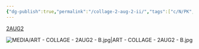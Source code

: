 ```yaml
---
{"dg-publish":true,"permalink":"/collage-2-aug-2-ii/","tags":["c/N/PK","c/trip","c/Sweden","c/apple","c/N/jonny","c/colour-purple","c/abstract","collage/year-2022","collage/series/self"],"created":"2024-06-28T12:56:49.000-04:00","updated":"2025-08-27T16:11:06.376-04:00"}
---
```



[2AUG2](https://www.instagram.com/p/ChqR7ICON_7/)

![MEDIA/ART - COLLAGE - 2AUG2 - B.jpg|ART - COLLAGE - 2AUG2 - B.jpg](/img/user/MEDIA/ART%20-%20COLLAGE%20-%202AUG2%20-%20B.jpg)

